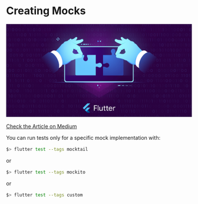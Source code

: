 # Creating Mocks

<p align="left">
    <a href="https://rouxguillaume.medium.com/list/tdd-in-flutter-64d0d5f07854" target="_blank">
        <img src="https://raw.githubusercontent.com/TesteurManiak/tdd_in_flutter/main/cover.jpg" alt="TDD in Flutter" width="600">
    </a>
</p>

[Check the Article on Medium]()

You can run tests only for a specific mock implementation with:

```bash
$> flutter test --tags mocktail
```

or

```bash
$> flutter test --tags mockito
```

or

```bash
$> flutter test --tags custom
```

